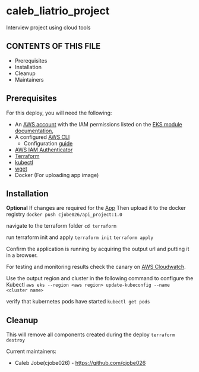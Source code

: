 # caleb_liatrio_project
Interview project using cloud tools

CONTENTS OF THIS FILE
---------------------
 * Prerequisites
 * Installation
 * Cleanup
 * Maintainers

## Prerequisites

For this deploy, you will need the following:

-   An  [AWS account](https://portal.aws.amazon.com/billing/signup?nc2=h_ct&src=default&redirect_url=https%3A%2F%2Faws.amazon.com%2Fregistration-confirmation#/start)  with the IAM permissions listed on the  [EKS module documentation](https://github.com/terraform-aws-modules/terraform-aws-eks/blob/master/docs/iam-permissions.md),
-   A configured [AWS CLI](https://aws.amazon.com/cli/)
	- Configuration [guide](https://docs.aws.amazon.com/cli/latest/userguide/cli-configure-quickstart.html)
-   [AWS IAM Authenticator](https://docs.aws.amazon.com/eks/latest/userguide/install-aws-iam-authenticator.html)
- [Terraform](https://www.terraform.io/downloads.html)
-   [kubectl](https://learn.hashicorp.com/tutorials/terraform/eks#kubectl)
-   [wget](https://www.gnu.org/software/wget/)
- Docker (For uploading app image)
## Installation
**Optional**
If changes are required for the [App](https://github.com/cjobe026/caleb_liatrio_project/tree/main/docker)
Then upload it to the docker registry
`docker push cjobe026/api_project:1.0`

navigate to the terraform folder
`cd terraform`

run terraform init and apply
`terraform init`
`terraform apply`

Confirm the application is running by acquiring the output url and putting it in a browser.

For testing and monitoring results check the canary on [AWS Cloudwatch](https://aws.amazon.com/cloudwatch/).

Use the output region and cluster in the following command to configure the Kubectl
`aws eks --region <aws region> update-kubeconfig --name <cluster name>`

verify that kubernetes pods have started
`kubectl get pods`

## Cleanup
This will remove all components created during the deploy
`terraform destroy`

 Current maintainers:
 * Caleb Jobe(cjobe026) - https://github.com/cjobe026
